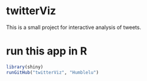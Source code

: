 # twitterViz

This is a small project for interactive analysis of tweets.


# run this app in R
```R
library(shiny)
runGitHub("twitterViz", "Humblelu")
